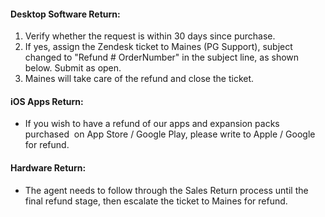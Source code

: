 #### Desktop Software Return:  
  
1. Verify whether the request is within 30 days since purchase.  
2. If yes, assign the Zendesk ticket to Maines (PG Support), subject changed to "Refund # OrderNumber" in the subject line, as shown below. Submit as open.  
3. Maines will take care of the refund and close the ticket.  


#### iOS Apps Return:  
  
- If you wish to have a refund of our apps and expansion packs purchased  on App Store / Google Play, please write to Apple / Google for refund.  


#### Hardware Return:  
  
- The agent needs to follow through the Sales Return process until the final refund stage, then escalate the ticket to Maines for refund.